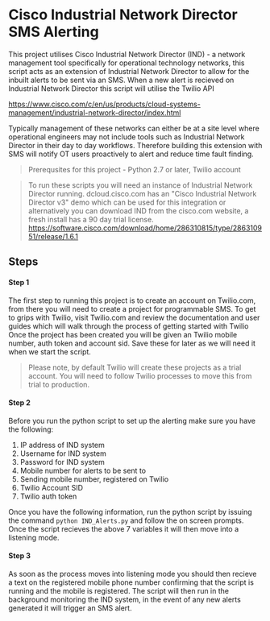 # Cisco Industrial Network Director SMS Alerting

This project utilises Cisco Industrial Network Director (IND) - a network management tool specifically for operational technology networks, this script acts as an extension of Industrial Network Director to allow for the inbuilt alerts to be sent via an SMS. When a new alert is recieved on Industrial Network Director this script will utilise the Twilio API

https://www.cisco.com/c/en/us/products/cloud-systems-management/industrial-network-director/index.html

Typically management of these networks can either be at a site level where operational engineers may not include tools such as Industrial Network Director in their day to day workflows. Therefore building this extension with SMS will notify OT users proactively to alert and reduce time fault finding.

> Prerequsites for this project - Python 2.7 or later, Twilio account

> To run these scripts you will need an instance of Industrial Network Director running. dcloud.cisco.com has an "Cisco Industrial Network Director v3" demo which can be used for this integration or alternatively you can download IND from the cisco.com website, a fresh install has a 90 day trial license. https://software.cisco.com/download/home/286310815/type/286310951/release/1.6.1

## Steps

#### Step 1

The first step to running this project is to create an account on Twilio.com, from there you will need to create a project for programmable SMS. To get to grips with Twilio, visit Twilio.com and review the documentation and user guides which will walk through the process of getting started with Twilio Once the project has been created you will be given an Twilio mobile number, auth token and account sid. Save these for later as we will need it when we start the script.

> Please note, by default Twilio will create these projects as a trial account. You will need to follow Twilio processes to move this from trial to production.

#### Step 2

Before you run the python script to set up the alerting make sure you have the following:

1. IP address of IND system
2. Username for IND system
3. Password for IND system
4. Mobile number for alerts to be sent to
5. Sending mobile number, registered on Twilio
6. Twilio Account SID
7. Twilio auth token

Once you have the following information, run the python script by issuing the command `python IND_Alerts.py` and follow the on screen prompts. Once the script recieves the above 7 variables it will then move into a listening mode.

#### Step 3

As soon as the process moves into listening mode you should then recieve a text on the registered mobile phone number confirming that the script is running and the mobile is registered. The script will then run in the background monitoring the IND system, in the event of any new alerts generated it will trigger an SMS alert.
